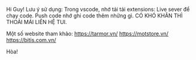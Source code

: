 Hi Guy!
Lưu ý sử dụng:
Trong vscode, nhớ tải tải extensions: Live sever để chạy code.
Push code nhớ ghi code thêm những gì.
CÓ KHÓ KHĂN THÌ THOẢI MÁI LIÊN HỆ TUI.

Một số website tham khảo:
https://tarmor.vn/
https://motstore.vn/
https://bitis.com.vn/

Hòa!
